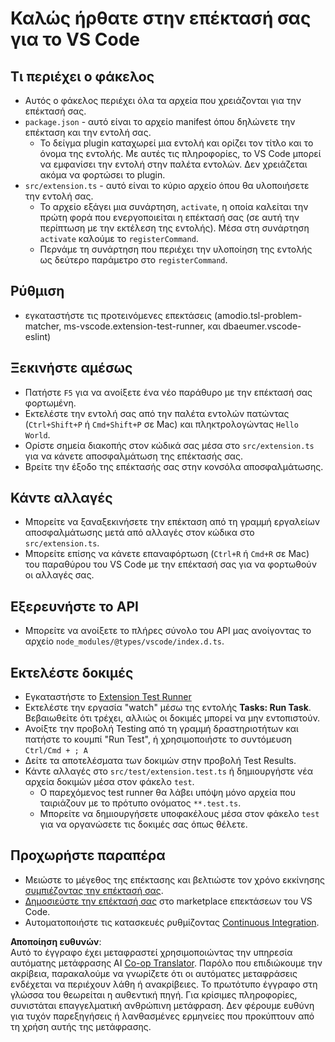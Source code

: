 <!--
CO_OP_TRANSLATOR_METADATA:
{
  "original_hash": "62b2632720dd39ef391d6b60b9b4bfb8",
  "translation_date": "2025-07-16T17:37:12+00:00",
  "source_file": "code/09.UpdateSamples/Aug/vscode/phiext/vsc-extension-quickstart.md",
  "language_code": "el"
}
-->
# Καλώς ήρθατε στην επέκτασή σας για το VS Code

## Τι περιέχει ο φάκελος

* Αυτός ο φάκελος περιέχει όλα τα αρχεία που χρειάζονται για την επέκτασή σας.
* `package.json` - αυτό είναι το αρχείο manifest όπου δηλώνετε την επέκταση και την εντολή σας.
  * Το δείγμα plugin καταχωρεί μια εντολή και ορίζει τον τίτλο και το όνομα της εντολής. Με αυτές τις πληροφορίες, το VS Code μπορεί να εμφανίσει την εντολή στην παλέτα εντολών. Δεν χρειάζεται ακόμα να φορτώσει το plugin.
* `src/extension.ts` - αυτό είναι το κύριο αρχείο όπου θα υλοποιήσετε την εντολή σας.
  * Το αρχείο εξάγει μια συνάρτηση, `activate`, η οποία καλείται την πρώτη φορά που ενεργοποιείται η επέκτασή σας (σε αυτή την περίπτωση με την εκτέλεση της εντολής). Μέσα στη συνάρτηση `activate` καλούμε το `registerCommand`.
  * Περνάμε τη συνάρτηση που περιέχει την υλοποίηση της εντολής ως δεύτερο παράμετρο στο `registerCommand`.

## Ρύθμιση

* εγκαταστήστε τις προτεινόμενες επεκτάσεις (amodio.tsl-problem-matcher, ms-vscode.extension-test-runner, και dbaeumer.vscode-eslint)

## Ξεκινήστε αμέσως

* Πατήστε `F5` για να ανοίξετε ένα νέο παράθυρο με την επέκτασή σας φορτωμένη.
* Εκτελέστε την εντολή σας από την παλέτα εντολών πατώντας (`Ctrl+Shift+P` ή `Cmd+Shift+P` σε Mac) και πληκτρολογώντας `Hello World`.
* Ορίστε σημεία διακοπής στον κώδικά σας μέσα στο `src/extension.ts` για να κάνετε αποσφαλμάτωση της επέκτασής σας.
* Βρείτε την έξοδο της επέκτασής σας στην κονσόλα αποσφαλμάτωσης.

## Κάντε αλλαγές

* Μπορείτε να ξαναξεκινήσετε την επέκταση από τη γραμμή εργαλείων αποσφαλμάτωσης μετά από αλλαγές στον κώδικα στο `src/extension.ts`.
* Μπορείτε επίσης να κάνετε επαναφόρτωση (`Ctrl+R` ή `Cmd+R` σε Mac) του παραθύρου του VS Code με την επέκτασή σας για να φορτωθούν οι αλλαγές σας.

## Εξερευνήστε το API

* Μπορείτε να ανοίξετε το πλήρες σύνολο του API μας ανοίγοντας το αρχείο `node_modules/@types/vscode/index.d.ts`.

## Εκτελέστε δοκιμές

* Εγκαταστήστε το [Extension Test Runner](https://marketplace.visualstudio.com/items?itemName=ms-vscode.extension-test-runner)
* Εκτελέστε την εργασία "watch" μέσω της εντολής **Tasks: Run Task**. Βεβαιωθείτε ότι τρέχει, αλλιώς οι δοκιμές μπορεί να μην εντοπιστούν.
* Ανοίξτε την προβολή Testing από τη γραμμή δραστηριοτήτων και πατήστε το κουμπί "Run Test", ή χρησιμοποιήστε το συντόμευση `Ctrl/Cmd + ; A`
* Δείτε τα αποτελέσματα των δοκιμών στην προβολή Test Results.
* Κάντε αλλαγές στο `src/test/extension.test.ts` ή δημιουργήστε νέα αρχεία δοκιμών μέσα στον φάκελο `test`.
  * Ο παρεχόμενος test runner θα λάβει υπόψη μόνο αρχεία που ταιριάζουν με το πρότυπο ονόματος `**.test.ts`.
  * Μπορείτε να δημιουργήσετε υποφακέλους μέσα στον φάκελο `test` για να οργανώσετε τις δοκιμές σας όπως θέλετε.

## Προχωρήστε παραπέρα

* Μειώστε το μέγεθος της επέκτασης και βελτιώστε τον χρόνο εκκίνησης [συμπιέζοντας την επέκτασή σας](https://code.visualstudio.com/api/working-with-extensions/bundling-extension).
* [Δημοσιεύστε την επέκτασή σας](https://code.visualstudio.com/api/working-with-extensions/publishing-extension) στο marketplace επεκτάσεων του VS Code.
* Αυτοματοποιήστε τις κατασκευές ρυθμίζοντας [Continuous Integration](https://code.visualstudio.com/api/working-with-extensions/continuous-integration).

**Αποποίηση ευθυνών**:  
Αυτό το έγγραφο έχει μεταφραστεί χρησιμοποιώντας την υπηρεσία αυτόματης μετάφρασης AI [Co-op Translator](https://github.com/Azure/co-op-translator). Παρόλο που επιδιώκουμε την ακρίβεια, παρακαλούμε να γνωρίζετε ότι οι αυτόματες μεταφράσεις ενδέχεται να περιέχουν λάθη ή ανακρίβειες. Το πρωτότυπο έγγραφο στη γλώσσα του θεωρείται η αυθεντική πηγή. Για κρίσιμες πληροφορίες, συνιστάται επαγγελματική ανθρώπινη μετάφραση. Δεν φέρουμε ευθύνη για τυχόν παρεξηγήσεις ή λανθασμένες ερμηνείες που προκύπτουν από τη χρήση αυτής της μετάφρασης.